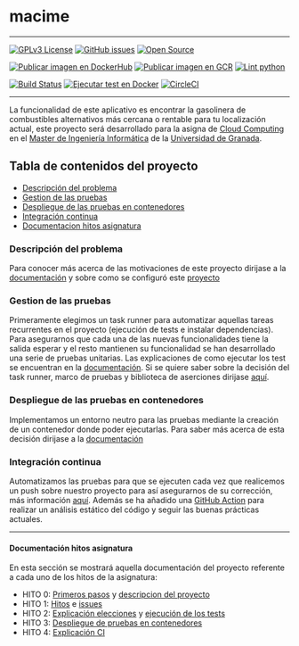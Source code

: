 # macime

---

[![GPLv3 License](https://img.shields.io/badge/License-GPL%20v3-green.svg)](https://opensource.org/licenses/) [![GitHub issues](https://img.shields.io/github/issues/soyjorgeprg/macime)](https://github.com/soyjorgeprg/macime/issues) [![Open Source](https://badges.frapsoft.com/os/v1/open-source.svg?v=103)](https://opensource.org/)

[![Publicar imagen en DockerHub](https://github.com/soyjorgeprg/macime/actions/workflows/docker.yml/badge.svg)](https://github.com/soyjorgeprg/macime/actions/workflows/docker.yml) [![Publicar imagen en GCR](https://github.com/soyjorgeprg/macime/actions/workflows/gcr.yml/badge.svg)](https://github.com/soyjorgeprg/macime/actions/workflows/gcr.yml) [![Lint python](https://github.com/soyjorgeprg/macime/actions/workflows/lint.yml/badge.svg)](https://github.com/soyjorgeprg/macime/actions/workflows/lint.yml) 

[![Build Status](https://app.travis-ci.com/soyjorgeprg/macime.svg?branch=hito4)](https://app.travis-ci.com/soyjorgeprg/macime) [![Ejecutar test en Docker](https://github.com/soyjorgeprg/macime/actions/workflows/ci.yml/badge.svg?branch=v1.4.2)](https://github.com/soyjorgeprg/macime/actions/workflows/ci.yml) [![CircleCI](https://circleci.com/gh/soyjorgeprg/macime/tree/hito4.svg?style=shield)](https://circleci.com/gh/soyjorgeprg/macime/tree/hito4) 

---

La funcionalidad de este aplicativo es encontrar la gasolinera de combustibles alternativos más cercana o rentable para tu localización actual, este proyecto será desarrollado para la asigna de [Cloud Computing](https://github.com/JJ/CC-21-22) en el [Master de Ingeniería Informática](https://masteres.ugr.es/ingenieria-informatica/) de la [Universidad de Granada](https://www.ugr.es/).


## Tabla de contenidos del proyecto

* [Descripción del problema](#descripcion-del-problema)
* [Gestion de las pruebas](#gestion-de-las-pruebas)
* [Despliegue de las pruebas en contenedores](#despliegue-de-las-pruebas-en-contenedores)
* [Integración continua](#integracion-continua)
* [Documentacion hitos asignatura](#documentacion-hitos-asignatura)

### Descripción del problema

Para conocer más acerca de las motivaciones de este proyecto dirijase a la [documentación](https://github.com/soyjorgeprg/macime/blob/main/docs/infoProyecto.md) y sobre como se configuró este [proyecto](https://github.com/soyjorgeprg/macime/blob/main/docs/primerosPasos.md)

### Gestion de las pruebas

Primeramente elegimos un task runner para automatizar aquellas tareas recurrentes en el proyecto (ejecución de tests e instalar dependencias). Para asegurarnos que cada una de las nuevas funcionalidades tiene la salida esperar y el resto mantienen su funcionalidad se han desarrollado una serie de pruebas unitarias. Las explicaciones de como ejecutar los test se encuentran en la [documentación](https://github.com/soyjorgeprg/macime/blob/main/docs/tests.md). Si se quiere saber sobre la decisión del task runner, marco de pruebas y biblioteca de aserciones dirijase [aquí](https://github.com/soyjorgeprg/macime/blob/main/docs/gestionTests.md).

### Despliegue de las pruebas en contenedores

Implementamos un entorno neutro para las pruebas mediante la creación de un contenedor donde poder ejecutarlas. Para saber más acerca de esta decisión dirijase a la [documentación](https://github.com/soyjorgeprg/macime/blob/main/docs/docker.md)

### Integración continua

Automatizamos las pruebas para que se ejecuten cada vez que realicemos un push sobre nuestro proyecto para así asegurarnos de su corrección, más información [aquí](https://github.com/soyjorgeprg/macime/blob/main/docs/ci.md). Además se ha añadido una [GitHub Action](https://github.com/soyjorgeprg/macime/blob/main/.github/workflows/lint.yml) para realizar un análisis estático del código y seguir las buenas prácticas actuales.

---

#### Documentación hitos asignatura 

En esta sección se mostrará aquella documentación del proyecto referente a cada uno de los hitos de la asignatura:

* HITO 0: [Primeros pasos](https://github.com/soyjorgeprg/macime/blob/main/docs/primerosPasos.md) y [descripcion del proyecto](https://github.com/soyjorgeprg/macime/blob/main/docs/infoProyecto.md)
* HITO 1: [Hitos](https://github.com/soyjorgeprg/macime/milestones) e [issues](https://github.com/soyjorgeprg/macime/issues)
* HITO 2: [Explicación elecciones](https://github.com/soyjorgeprg/macime/blob/main/docs/gestionTests.md) y [ejecución de los tests](https://github.com/soyjorgeprg/macime/blob/main/docs/tests.md)
* HITO 3: [Despliegue de pruebas en contenedores](https://github.com/soyjorgeprg/macime/blob/main/docs/docker.md)
* HITO 4: [Explicación CI](https://github.com/soyjorgeprg/macime/blob/main/docs/ci.md)


[//]: https://geoportalgasolineras.es/#/Descargas
